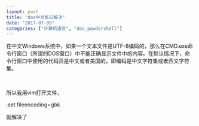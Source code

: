 ```yaml
---
layout: post
title: "dos中文乱码解决"
date: "2017-07-09"
categories: ["计算机语言", "dos_powdershell"]
---
```


在中文Windows系统中，如果一个文本文件是UTF-8编码的，那么在CMD.exe命令行窗口（所谓的DOS窗口）中不能正确显示文件中的内容。在默认情况下，命令行窗口中使用的代码页是中文或者美国的，即编码是中文字符集或者西文字符集。

 

所以我用vim打开文件，

:set fileencoding=gbk

就解决了
